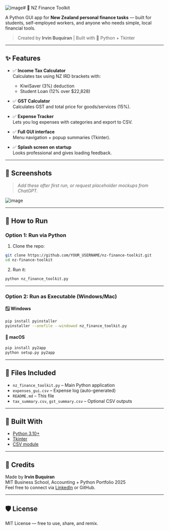![image](https://github.com/user-attachments/assets/084422aa-3ed6-4f8c-8bf4-9c26d961430d)# 🧾 NZ Finance Toolkit

A Python GUI app for **New Zealand personal finance tasks** — built for students, self-employed workers, and anyone who needs simple, local financial tools.

> Created by **Irvin Buquiran** | Built with 🐍 Python + Tkinter

---

## ✨ Features

- ✅ **Income Tax Calculator**  
  Calculates tax using NZ IRD brackets with:
  - KiwiSaver (3%) deduction
  - Student Loan (12% over $22,828)

- ✅ **GST Calculator**  
  Calculates GST and total price for goods/services (15%).

- ✅ **Expense Tracker**  
  Lets you log expenses with categories and export to CSV.

- ✅ **Full GUI interface**  
  Menu navigation + popup summaries (Tkinter).

- ✅ **Splash screen on startup**  
  Looks professional and gives loading feedback.

---

## 📸 Screenshots

> _Add these after first run, or request placeholder mockups from ChatGPT._

![image](https://github.com/user-attachments/assets/49b9dfad-d90e-44f7-9933-903729859bfd)



---

## 🚀 How to Run

### Option 1: Run via Python

1. Clone the repo:
```bash
git clone https://github.com/YOUR_USERNAME/nz-finance-toolkit.git
cd nz-finance-toolkit
```

2. Run it:
```bash
python nz_finance_toolkit.py
```

---

### Option 2: Run as Executable (Windows/Mac)

#### 🪟 Windows
```bash
pip install pyinstaller
pyinstaller --onefile --windowed nz_finance_toolkit.py
```

#### 🍎 macOS
```bash
pip install py2app
python setup.py py2app
```

---

## 📂 Files Included

- `nz_finance_toolkit.py` – Main Python application
- `expenses_gui.csv` – Expense log (auto-generated)
- `README.md` – This file
- `tax_summary.csv`, `gst_summary.csv` – Optional CSV outputs

---

## 💼 Built With

- [Python 3.10+](https://www.python.org/)
- [Tkinter](https://docs.python.org/3/library/tkinter.html)
- [CSV module](https://docs.python.org/3/library/csv.html)

---

## 🧠 Credits

Made by **Irvin Buquiran**  
MIT Business School, Accounting + Python Portfolio 2025  
Feel free to connect via [LinkedIn](https://www.linkedin.com/) or GitHub.

---

## 🛡 License

MIT License — free to use, share, and remix.

